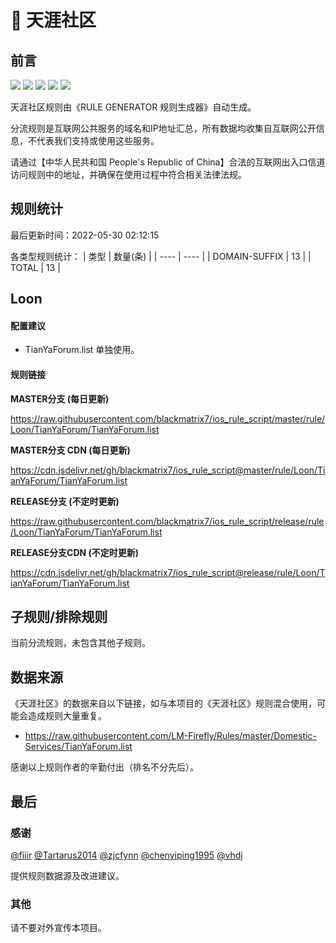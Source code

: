 # 🧸 天涯社区

## 前言

![](https://shields.io/badge/-移除重复规则-ff69b4) ![](https://shields.io/badge/-DOMAIN与DOMAIN--SUFFIX合并-green) ![](https://shields.io/badge/-DOMAIN--SUFFIX间合并-critical) ![](https://shields.io/badge/-DOMAIN--SUFFIX与DOMAIN--KEYWORD合并-blue) ![](https://shields.io/badge/-IP--CIDR(6)合并-blueviolet) 

天涯社区规则由《RULE GENERATOR 规则生成器》自动生成。

分流规则是互联网公共服务的域名和IP地址汇总，所有数据均收集自互联网公开信息，不代表我们支持或使用这些服务。

请通过【中华人民共和国 People's Republic of China】合法的互联网出入口信道访问规则中的地址，并确保在使用过程中符合相关法律法规。

## 规则统计

最后更新时间：2022-05-30 02:12:15

各类型规则统计：
| 类型 | 数量(条)  | 
| ---- | ----  |
| DOMAIN-SUFFIX | 13  | 
| TOTAL | 13  | 


## Loon 

#### 配置建议
- TianYaForum.list 单独使用。

#### 规则链接
**MASTER分支 (每日更新)**

https://raw.githubusercontent.com/blackmatrix7/ios_rule_script/master/rule/Loon/TianYaForum/TianYaForum.list

**MASTER分支 CDN (每日更新)**

https://cdn.jsdelivr.net/gh/blackmatrix7/ios_rule_script@master/rule/Loon/TianYaForum/TianYaForum.list

**RELEASE分支 (不定时更新)**

https://raw.githubusercontent.com/blackmatrix7/ios_rule_script/release/rule/Loon/TianYaForum/TianYaForum.list

**RELEASE分支CDN (不定时更新)**

https://cdn.jsdelivr.net/gh/blackmatrix7/ios_rule_script@release/rule/Loon/TianYaForum/TianYaForum.list

## 子规则/排除规则


当前分流规则，未包含其他子规则。

## 数据来源

《天涯社区》的数据来自以下链接，如与本项目的《天涯社区》规则混合使用，可能会造成规则大量重复。

- https://raw.githubusercontent.com/LM-Firefly/Rules/master/Domestic-Services/TianYaForum.list


感谢以上规则作者的辛勤付出（排名不分先后）。

## 最后

### 感谢

[@fiiir](https://github.com/fiiir) [@Tartarus2014](https://github.com/Tartarus2014) [@zjcfynn](https://github.com/zjcfynn) [@chenyiping1995](https://github.com/chenyiping1995) [@vhdj](https://github.com/vhdj)

提供规则数据源及改进建议。

### 其他

请不要对外宣传本项目。
